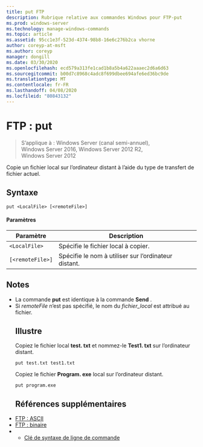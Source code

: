 ```yaml
---
title: put FTP
description: Rubrique relative aux commandes Windows pour FTP-put
ms.prod: windows-server
ms.technology: manage-windows-commands
ms.topic: article
ms.assetid: 95cc1e3f-523d-4374-98b8-16e6c276b2ca vhorne
author: coreyp-at-msft
ms.author: coreyp
manager: dongill
ms.date: 03/30/2020
ms.openlocfilehash: ecd579a313fe1cad1b8a5b4a622aaaec2d6a6d63
ms.sourcegitcommit: b00d7c8968c4adc8f699dbee694afe6ed36bc9de
ms.translationtype: MT
ms.contentlocale: fr-FR
ms.lasthandoff: 04/08/2020
ms.locfileid: "80843132"
---
```

# <a name="ftp-put"></a>FTP : put

> S’applique à : Windows Server (canal semi-annuel), Windows Server 2016, Windows Server 2012 R2, Windows Server 2012

Copie un fichier local sur l’ordinateur distant à l’aide du type de transfert de fichier actuel.
## <a name="syntax"></a>Syntaxe
```
put <LocalFile> [<remoteFile>]
```
#### <a name="parameters"></a>Paramètres

|    Paramètre     |                    Description                    |
|------------------|---------------------------------------------------|
|   `<LocalFile>`  |         Spécifie le fichier local à copier.         |
| `[<remoteFile>]` | Spécifie le nom à utiliser sur l’ordinateur distant. |

## <a name="remarks"></a>Notes
- La commande **put** est identique à la commande **Send** .
- Si *remoteFile* n’est pas spécifié, le nom du *fichier_local* est attribué au fichier.
  ## <a name="examples"></a><a name="BKMK_Examples"></a>Illustre
  Copiez le fichier local **test. txt** et nommez-le **Test1. txt** sur l’ordinateur distant.
  ```
  put test.txt test1.txt
  ```
  Copiez le fichier **Program. exe** local sur l’ordinateur distant.
  ```
  put program.exe
  ```
  ## <a name="additional-references"></a>Références supplémentaires
- [FTP : ASCII](ftp-ascii.md)
- [FTP : binaire](ftp-binary.md)
- - [Clé de syntaxe de ligne de commande](command-line-syntax-key.md)
